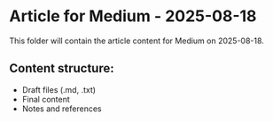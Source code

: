 # Article for Medium - 2025-08-18

This folder will contain the article content for Medium on 2025-08-18.

## Content structure:
- Draft files (.md, .txt)
- Final content
- Notes and references
